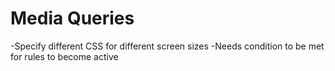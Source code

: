 # Media Queries
-Specify different CSS for different screen sizes
-Needs condition to be met for rules to become active